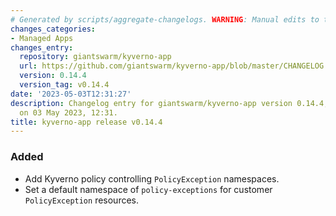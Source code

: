 ```yaml
---
# Generated by scripts/aggregate-changelogs. WARNING: Manual edits to this files will be overwritten.
changes_categories:
- Managed Apps
changes_entry:
  repository: giantswarm/kyverno-app
  url: https://github.com/giantswarm/kyverno-app/blob/master/CHANGELOG.md#0144---2023-05-03
  version: 0.14.4
  version_tag: v0.14.4
date: '2023-05-03T12:31:27'
description: Changelog entry for giantswarm/kyverno-app version 0.14.4, published
  on 03 May 2023, 12:31.
title: kyverno-app release v0.14.4
---
```


### Added
- Add Kyverno policy controlling `PolicyException` namespaces.
- Set a default namespace of `policy-exceptions` for customer `PolicyException` resources.
